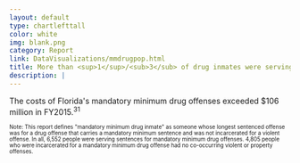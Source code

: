 ```yaml
---
layout: default
type: chartlefttall
color: white
img: blank.png
category: Report
link: DataVisualizations/mmdrugpop.html
title: More than <sup>1</sup>/<sub>3</sub> of drug inmates were serving a Mandatory Minimum offense.
description: |
---
```

The costs of Florida's mandatory minimum drug offenses exceeded $106
million in FY2015.<sup>31</sup>

<small><small>Note: This report defines "mandatory minimum drug inmate"
as someone whose longest sentenced offense was for a drug offense
that carries a mandatory minimum sentence and was not
incarcerated for a violent offense. In all, 6,552 people
were serving sentences for mandatory minimum drug offenses. 4,805
 people who were incarcerated for a mandatory minimum drug offense had no
 co-occurring violent or property offenses.</small></small>